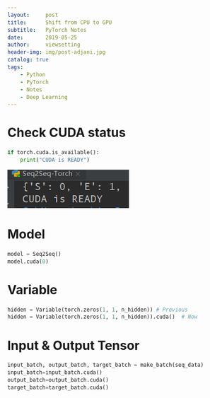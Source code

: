 ```yaml
---
layout:     post
title:      Shift from CPU to GPU
subtitle:   PyTorch Notes
date:       2019-05-25
author:     viewsetting
header-img: img/post-adjani.jpg
catalog: true
tags:
    - Python
    - PyTorch
    - Notes
    - Deep Learning
---
```


# Check CUDA status

```python
if torch.cuda.is_available():
    print("CUDA is READY")
```

![1558779896716](/img/2019-05-25/1558779896716.png)

# Model

```python
model = Seq2Seq()
model.cuda(0)
```



# Variable

```python
hidden = Variable(torch.zeros(1, 1, n_hidden)) # Previous
hidden = Variable(torch.zeros(1, 1, n_hidden)).cuda()  # Now
```

# Input & Output Tensor

```python
input_batch, output_batch, target_batch = make_batch(seq_data)
input_batch=input_batch.cuda()
output_batch=output_batch.cuda()
target_batch=target_batch.cuda()
```

